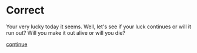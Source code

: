 
# Correct

Your very lucky today it seems. Well, let's see if your luck continues or will it run out? Will you make it out alive or will you die?

[continue](question3.md)